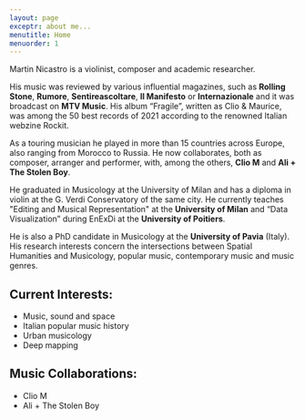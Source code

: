 ```yaml
---
layout: page
exceptr: about me...
menutitle: Home
menuorder: 1
---
```



Martin Nicastro is a violinist, composer and academic researcher. 

His music was reviewed by various influential magazines, such as <b>Rolling Stone</b>, <b>Rumore</b>, <b>Sentireascoltare</b>, <b>Il Manifesto</b> or <b>Internazionale</b> and it was broadcast on <b>MTV Music</b>. His album “Fragile”, written as Clio & Maurice, was among the 50 best records of 2021 according to the renowned Italian webzine Rockit.

As a touring musician he played in more than 15 countries across Europe, also ranging from Morocco to Russia. He now collaborates, both as composer, arranger and performer, with, among the others, <b>Clio M</b> and <b>Ali + The Stolen Boy</b>.

He graduated in Musicology at the University of Milan and has a diploma in violin at the G. Verdi Conservatory of the same city. He currently teaches "Editing and Musical Representation" at the <b>University of Milan</b> and “Data Visualization” during EnExDi at the <b>University of Poitiers</b>.

He is also a PhD candidate in Musicology at the <b>University of Pavia</b> (Italy). His research interests concern the intersections between Spatial Humanities and Musicology, popular music, contemporary music and music genres.


## Current Interests:

- Music, sound and space
- Italian popular music history
- Urban musicology
- Deep mapping

##  Music Collaborations:

- Clio M
- Ali + The Stolen Boy